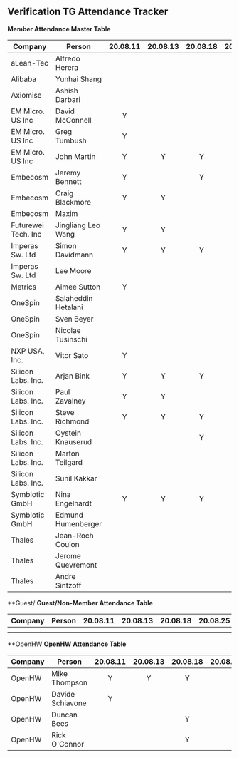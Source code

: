 ## Verification TG Attendance Tracker

**Member Attendance Master Table**


| Company             |  Person            |20.08.11|20.08.13|20.08.18|20.08.25|20.08.27|20.09.01|20.09.08|20.09.10|20.09.15|20.09.22|20.09.24|20.10.08|20.10.20|20.10.27|20.11.05|20.11.10|
|---------------------|--------------------|:------:|:------:|:------:|:------:|:------:|:------:|:------:|:------:|:------:|:------:|:------:|:------:|:------:|:------:|:------:|:------:|
| aLean-Tec           | Alfredo Herera     |        |        |        |        |        |        |        |        |        |        |        |        |        |        |    Y   |        |
| Alibaba             | Yunhai Shang       |        |        |        |        |    Y   |        |        |        |        |        |        |        |        |        |        |        |
| Axiomise            | Ashish Darbari     |        |        |        |        |    Y   |        |        |        |        |        |        |        |        |        |        |    Y   |
| EM Micro. US Inc    | David McConnell    | Y      |        |        |        |        |    Y   |        |        |   Y    |   Y    |        |   Y    |    Y   |        |        |    Y   |
| EM Micro. US Inc    | Greg Tumbush       | Y      |        |        |        |    Y   |    Y   |   Y    |   Y    |   Y    |   Y    |        |   Y    |    Y   |        |        |    Y   |
| EM Micro. US Inc    | John Martin        | Y      |   Y    |    Y   |        |    Y   |    Y   |   Y    |   Y    |   Y    |   Y    |    Y   |   Y    |    Y   |        |    Y   |    Y   |
| Embecosm            | Jeremy Bennett     | Y      |        |    Y   |        |        |    Y   |   Y    |   Y    |        |        |    Y   |   Y    |        |        |        |    Y   |
| Embecosm            | Craig Blackmore    | Y      |   Y    |        |        |        |        |        |        |        |   Y    |        |        |    Y   |        |        |        |
| Embecosm            | Maxim              |        |        |        |        |        |        |        |        |   Y    |        |        |        |        |        |        |        |
| Futurewei Tech. Inc | Jingliang Leo Wang | Y      |   Y    |        |        |    Y   |    Y   |   Y    |   Y    |   Y    |        |   Y    |   Y    |    Y   |        |        |        |
| Imperas Sw. Ltd     | Simon Davidmann    | Y      |   Y    |    Y   |        |        |    Y   |        |   Y    |   Y    |   Y    |    Y   |        |    Y   |        |    Y   |    Y   |
| Imperas Sw. Ltd     | Lee Moore          |        |        |        |    Y   |        |        |   Y    |        |   Y    |   Y    |   Y    |   Y    |        |        |        |        |
| Metrics             | Aimee Sutton       | Y      |        |        |    Y   |        |    Y   |   Y    |        |   Y    |   Y    |        |   Y    |    Y   |        |        |        |
| OneSpin             | Salaheddin Hetalani|        |        |        |    Y   |        |    Y   |   Y    |        |        |        |        |   Y    |        |        |        |        |
| OneSpin             | Sven Beyer         |        |        |        |        |        |        |   Y    |        |   Y    |   Y    |        |        |        |        |        |    Y   |
| OneSpin             | Nicolae Tusinschi  |        |        |        |        |        |        |        |        |        |        |        |   Y    |        |        |        |        |
| NXP USA, Inc.       | Vitor Sato         | Y      |        |        |        |        |        |        |        |        |        |        |        |        |        |        |        |
| Silicon Labs. Inc.  | Arjan Bink         | Y      |   Y    |    Y   |        |        |    Y   |        |        |    Y   |   Y    |        |        |        |        |    Y   |    Y   |
| Silicon Labs. Inc.  | Paul Zavalney      | Y      |   Y    |        |        |        |    Y   |   Y    |   Y    |    Y   |   Y    |        |        |        |        |    Y   |    Y   |
| Silicon Labs. Inc.  | Steve Richmond     | Y      |   Y    |    Y   |        |    Y   |    Y   |   Y    |   Y    |    Y   |   Y    |        |   Y    |    Y   |        |        |    Y   |
| Silicon Labs. Inc.  | Oystein Knauserud  |        |        |    Y   |        |        |    Y   |        |        |    Y   |   Y    |        |   Y    |    Y   |        |        |    Y   |
| Silicon Labs. Inc.  | Marton Teilgard    |        |        |        |        |        |        |        |        |        |        |        |   Y    |        |        |        |        |
| Silicon Labs. Inc.  | Sunil Kakkar       |        |        |        |        |        |        |        |        |        |   Y    |        |   Y    |    Y   |        |        |    Y   |
| Symbiotic GmbH      | Nina Engelhardt    | Y      |   Y    |    Y   |        |        |        |   Y    |   Y    |    Y   |   Y    |    Y   |   Y    |    Y   |        |        |    Y   |
| Symbiotic GmbH      | Edmund Humenberger |        |        |        |        |        |        |        |        |        |        |        |        |    Y   |        |        |        |
| Thales              | Jean-Roch Coulon   |        |        |        |        |        |        |        |   Y    |        |        |        |        |        |        |        |        |
| Thales              | Jerome Quevremont  |        |        |        |        |        |        |        |   Y    |        |        |        |        |        |        |        |        |
| Thales              | Andre Sintzoff     |        |        |        |        |        |        |        |   Y    |        |        |        |        |        |        |        |        |


**Guest/
**Guest/Non-Member Attendance Table**

| Company             |  Person            |20.08.11|20.08.13|20.08.18|20.08.25|20.08.27|20.MM.DD|20.MM.DD|
|---------------------|--------------------|:------:|:------:|:------:|:------:|:------:|:------:|:------:|
|                     |                    |        |        |        |        |        |        |        |
|                     |                    |        |        |        |        |        |        |        |

**OpenHW
**OpenHW Attendance Table**



| Company             |  Person            |20.08.11|20.08.13|20.08.18|20.08.25|20.08.27|20.09.08|20.09.10|20.09.15|20.09.22|20.09.24|20.10.08|20.10.20|20.10.27|20.11.05|20.11.10|
|---------------------|--------------------|:------:|:------:|:------:|:------:|:------:|:------:|:------:|:------:|:------:|:------:|:------:|:------:|:------:|:------:|:------:|
| OpenHW              | Mike Thompson      | Y      |    Y   |   Y    |        |    Y   |    Y   |    Y   |    Y   |    Y   |    Y   |    Y   |    Y   |   Y    |   Y    |   Y    |
| OpenHW              | Davide Schiavone   | Y      |        |        |        |        |        |        |        |        |        |        |        |        |        |        |
| OpenHW              | Duncan Bees        |        |        |   Y    |        |        |        |        |        |    Y   |    Y   |    Y   |        |   Y    |   Y    |   Y    |
| OpenHW              | Rick O'Connor      |        |        |   Y    |        |        |    Y   |        |        |    Y   |        |    Y   |    Y   |   Y    |   Y    |   Y    |

